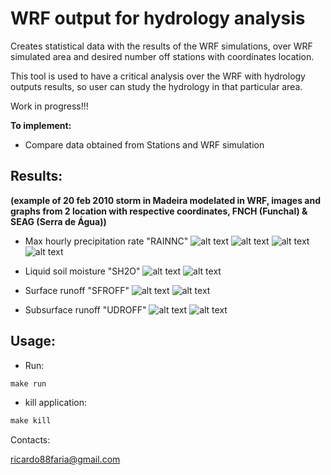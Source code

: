 # WRF output for hydrology analysis
Creates statistical data with the results of the WRF simulations, over WRF simulated area and desired number off stations with coordinates location.

This tool is used to have a critical analysis over the WRF with hydrology outputs results, so user can study the hydrology in that particular area.

Work in progress!!!

**To implement:**

* Compare data obtained from Stations and WRF simulation

## Results:
**(example of 20 feb 2010 storm in Madeira modelated in WRF, images and graphs from 2 location with respective coordinates, FNCH (Funchal) & SEAG (Serra de Água))**


* Max hourly precipitation rate "RAINNC"
![alt text](github/variav_rainnc_2010-02-18.png)
![alt text](github/variav_rainnc_2010-02-19.png)
![alt text](github/variav_rainnc_2010-02-20.png)
![alt text](github/coor_rainnc_2010-02-18.png)

* Liquid soil moisture "SH2O"
![alt text](github/variav_sh2o_2010-02-20.png)
![alt text](github/coor_sh2o_2010-02-18.png)

* Surface runoff "SFROFF"
![alt text](github/variav_sfroff_2010-02-20.png)
![alt text](github/coor_sfroff_2010-02-18.png)

* Subsurface runoff "UDROFF"
![alt text](github/variav_udroff_2010-02-20.png)
![alt text](github/coor_udroff_2010-02-18.png)

## Usage:

* Run:
```r
make run
```

* kill application:
```r
make kill
```

Contacts:

<ricardo88faria@gmail.com>
